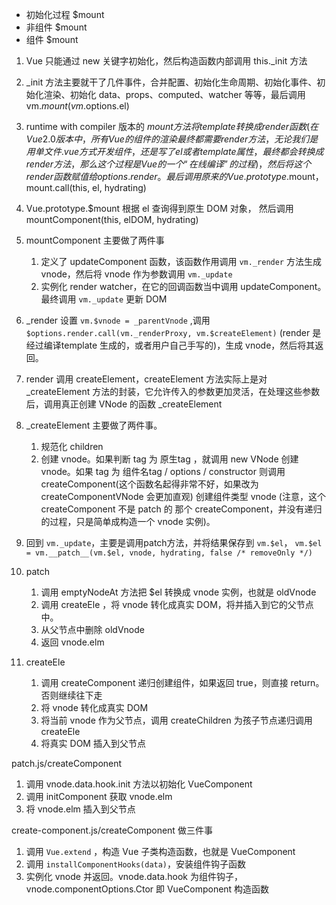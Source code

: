 - 初始化过程 $mount
 - 非组件 $mount
 - 组件 $mount
 
 
1. Vue  只能通过 new 关键字初始化，然后构造函数内部调用 this._init 方法
1. _init 方法主要就干了几件事件，合并配置、初始化生命周期、初始化事件、初始化渲染、初始化 data、props、computed、watcher 等等，最后调用 vm.$mount(vm.$options.el)
1. runtime with compiler 版本的 $mount 方法将 template 转换成 render 函数(在 Vue 2.0 版本中，所有 Vue 的组件的渲染最终都需要 render 方法，无论我们是用单文件 .vue 方式开发组件，还是写了 el 或者 template 属性，最终都会转换成 render 方法，那么这个过程是 Vue 的一个“在线编译”的过程)，
然后将这个 render 函数赋值给 options.render。最后调用原来的 Vue.prototype.$mount，mount.call(this, el, hydrating)
1. Vue.prototype.$mount 根据 el 查询得到原生 DOM 对象， 然后调用 mountComponent(this, elDOM, hydrating)
1. mountComponent 主要做了两件事
    1. 定义了 updateComponent 函数，该函数作用调用 `vm._render` 方法生成 vnode，然后将 vnode 作为参数调用 `vm._update`
    1. 实例化 render watcher，在它的回调函数当中调用 updateComponent。最终调用 `vm._update` 更新 DOM
 
1. _render 设置 `vm.$vnode = _parentVnode` ,调用 `$options.render.call(vm._renderProxy, vm.$createElement)` (render 是经过编译template 生成的，或者用户自己手写的)，生成 vnode，然后将其返回。
1. render 调用 createElement，createElement 方法实际上是对 _createElement 方法的封装，它允许传入的参数更加灵活，在处理这些参数后，调用真正创建 VNode 的函数 _createElement
1. _createElement 主要做了两件事。
    1. 规范化 children
    1. 创建 vnode。如果判断 tag 为 原生tag ，就调用 new VNode 创建 vnode。如果 tag 为 组件名tag / options / constructor 则调用 createComponent(这个函数名起得非常不好，如果改为 createComponentVNode 会更加直观) 创建组件类型 vnode (注意，这个 createComponent 不是 patch 的 那个 createComponent，并没有递归的过程，只是简单成构造一个 vnode 实例)。
    
1. 回到 `vm._update`，主要是调用patch方法，并将结果保存到 `vm.$el`， `vm.$el = vm.__patch__(vm.$el, vnode, hydrating, false /* removeOnly */)`
1. patch
    1. 调用 emptyNodeAt 方法把 $el 转换成 vnode 实例，也就是 oldVnode
    1. 调用 createEle ，将 vnode 转化成真实 DOM，将并插入到它的父节点中。
    1. 从父节点中删除 oldVnode
    1. 返回 vnode.elm
    
1. createEle
    1. 调用 createComponent 递归创建组件，如果返回 true，则直接 return。否则继续往下走
    1. 将 vnode 转化成真实 DOM
    1. 将当前 vnode 作为父节点，调用 createChildren 为孩子节点递归调用 createEle
    1. 将真实 DOM 插入到父节点   

patch.js/createComponent 
1. 调用 vnode.data.hook.init 方法以初始化 VueComponent
1. 调用 initComponent 获取 vnode.elm
1. 将 vnode.elm 插入到父节点
   
create-component.js/createComponent 做三件事
1. 调用 `Vue.extend` ，构造 Vue 子类构造函数，也就是 VueComponent
1. 调用 `installComponentHooks(data)`，安装组件钩子函数
1. 实例化 vnode 并返回。vnode.data.hook 为组件钩子，vnode.componentOptions.Ctor 即 VueComponent 构造函数
